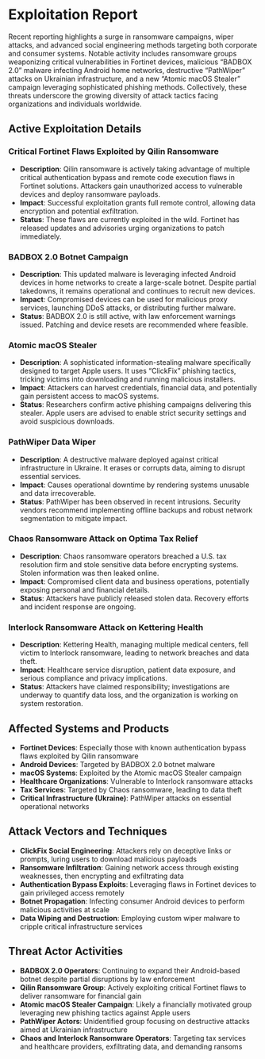 # Exploitation Report

Recent reporting highlights a surge in ransomware campaigns, wiper attacks, and advanced social engineering methods targeting both corporate and consumer systems. Notable activity includes ransomware groups weaponizing critical vulnerabilities in Fortinet devices, malicious “BADBOX 2.0” malware infecting Android home networks, destructive “PathWiper” attacks on Ukrainian infrastructure, and a new “Atomic macOS Stealer” campaign leveraging sophisticated phishing methods. Collectively, these threats underscore the growing diversity of attack tactics facing organizations and individuals worldwide.

## Active Exploitation Details

### Critical Fortinet Flaws Exploited by Qilin Ransomware
- **Description**: Qilin ransomware is actively taking advantage of multiple critical authentication bypass and remote code execution flaws in Fortinet solutions. Attackers gain unauthorized access to vulnerable devices and deploy ransomware payloads.  
- **Impact**: Successful exploitation grants full remote control, allowing data encryption and potential exfiltration.  
- **Status**: These flaws are currently exploited in the wild. Fortinet has released updates and advisories urging organizations to patch immediately.

### BADBOX 2.0 Botnet Campaign
- **Description**: This updated malware is leveraging infected Android devices in home networks to create a large-scale botnet. Despite partial takedowns, it remains operational and continues to recruit new devices.  
- **Impact**: Compromised devices can be used for malicious proxy services, launching DDoS attacks, or distributing further malware.  
- **Status**: BADBOX 2.0 is still active, with law enforcement warnings issued. Patching and device resets are recommended where feasible.

### Atomic macOS Stealer
- **Description**: A sophisticated information-stealing malware specifically designed to target Apple users. It uses “ClickFix” phishing tactics, tricking victims into downloading and running malicious installers.  
- **Impact**: Attackers can harvest credentials, financial data, and potentially gain persistent access to macOS systems.  
- **Status**: Researchers confirm active phishing campaigns delivering this stealer. Apple users are advised to enable strict security settings and avoid suspicious downloads.

### PathWiper Data Wiper
- **Description**: A destructive malware deployed against critical infrastructure in Ukraine. It erases or corrupts data, aiming to disrupt essential services.  
- **Impact**: Causes operational downtime by rendering systems unusable and data irrecoverable.  
- **Status**: PathWiper has been observed in recent intrusions. Security vendors recommend implementing offline backups and robust network segmentation to mitigate impact.

### Chaos Ransomware Attack on Optima Tax Relief
- **Description**: Chaos ransomware operators breached a U.S. tax resolution firm and stole sensitive data before encrypting systems. Stolen information was then leaked online.  
- **Impact**: Compromised client data and business operations, potentially exposing personal and financial details.  
- **Status**: Attackers have publicly released stolen data. Recovery efforts and incident response are ongoing.

### Interlock Ransomware Attack on Kettering Health
- **Description**: Kettering Health, managing multiple medical centers, fell victim to Interlock ransomware, leading to network breaches and data theft.  
- **Impact**: Healthcare service disruption, patient data exposure, and serious compliance and privacy implications.  
- **Status**: Attackers have claimed responsibility; investigations are underway to quantify data loss, and the organization is working on system restoration.

## Affected Systems and Products

- **Fortinet Devices**: Especially those with known authentication bypass flaws exploited by Qilin ransomware  
- **Android Devices**: Targeted by BADBOX 2.0 botnet malware  
- **macOS Systems**: Exploited by the Atomic macOS Stealer campaign  
- **Healthcare Organizations**: Vulnerable to Interlock ransomware attacks  
- **Tax Services**: Targeted by Chaos ransomware, leading to data theft  
- **Critical Infrastructure (Ukraine)**: PathWiper attacks on essential operational networks  

## Attack Vectors and Techniques

- **ClickFix Social Engineering**: Attackers rely on deceptive links or prompts, luring users to download malicious payloads  
- **Ransomware Infiltration**: Gaining network access through existing weaknesses, then encrypting and exfiltrating data  
- **Authentication Bypass Exploits**: Leveraging flaws in Fortinet devices to gain privileged access remotely  
- **Botnet Propagation**: Infecting consumer Android devices to perform malicious activities at scale  
- **Data Wiping and Destruction**: Employing custom wiper malware to cripple critical infrastructure services  

## Threat Actor Activities

- **BADBOX 2.0 Operators**: Continuing to expand their Android-based botnet despite partial disruptions by law enforcement  
- **Qilin Ransomware Group**: Actively exploiting critical Fortinet flaws to deliver ransomware for financial gain  
- **Atomic macOS Stealer Campaign**: Likely a financially motivated group leveraging new phishing tactics against Apple users  
- **PathWiper Actors**: Unidentified group focusing on destructive attacks aimed at Ukrainian infrastructure  
- **Chaos and Interlock Ransomware Operators**: Targeting tax services and healthcare providers, exfiltrating data, and demanding ransoms  